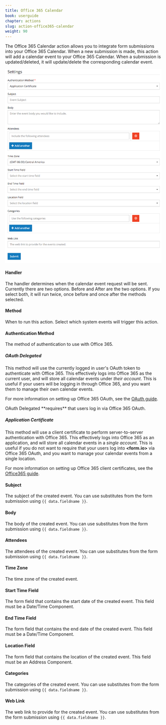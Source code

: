 ```yaml
---
title: Office 365 Calendar
book: userguide
chapter: actions
slug: action-office365-calendar
weight: 90
---
```

The Office 365 Calendar action allows you to integrate form submissions into your Office 365 Calendar. When a new submission is made, this action will add a calendar event to your Office 365 Calendar. When a submission is updated/deleted, it will update/delete the corresponding calendar event.

![](/assets/img/action-office365-calendar.png)

#### Handler

The handler determines when the calendar event request will be sent. Currently there are two options. Before and After are the two options. If you select both, it will run twice, once before and once after the methods selected.

#### Method

When to run this action. Select which system events will trigger this action.

#### Authentication Method

The method of authentication to use with Office 365.

##### OAuth Delegated

This method will use the currently logged in user's OAuth token to authenticate with Office 365. This effectively logs into Office 365 as the current user, and will store all calendar events under *their account*. This is useful if your users will be logging in through Office 365, and you want them to manage their own calendar events.

For more information on setting up Office 365 OAuth, see the [OAuth guide](/integrations/#oauth).

<p class="note" markdown="1">OAuth Delegated **requires** that users log in via Office 365 OAuth.</p>

##### Application Certificate

This method will use a client certificate to perform server-to-server authentication with Office 365. This effectively logs into Office 365 as an application, and will store all calendar events in a *single account*. This is useful if you do not want to require that your users log into **&lt;<span class="text-primary">form</span>.<span class="text-secondary">io</span>&gt;** via Office 365 OAuth, and you want to manage your calendar events from a single location.

For more information on setting up Office 365 client certificates, see the [Office365 guide](/integrations/#office365).

#### Subject

The subject of the created event. You can use substitutes from the form submission using `{{ data.fieldname }}`.

#### Body

The body of the created event. You can use substitutes from the form submission using `{{ data.fieldname }}`.

#### Attendees

The attendees of the created event. You can use substitutes from the form submission using `{{ data.fieldname }}`.

#### Time Zone

The time zone of the created event.

#### Start Time Field

The form field that contains the start date of the created event. This field must be a Date/Time Component.

#### End Time Field

The form field that contains the end date of the created event. This field must be a Date/Time Component.

#### Location Field

The form field that contains the location of the created event. This field must be an Address Component.

#### Categories

The categories of the created event. You can use substitutes from the form submission using `{{ data.fieldname }}`.

#### Web Link

The web link to provide for the created event. You can use substitutes from the form submission using `{{ data.fieldname }}`.
